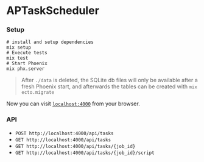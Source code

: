 # APTaskScheduler


### Setup

```shell
# install and setup dependencies
mix setup
# Execute tests
mix test
# Start Phoenix
mix phx.server
```

> After `./data` is deleted, the SQLite db files will only be available after a fresh Phoenix start, and afterwards the tables can be created with `mix ecto.migrate`


Now you can visit [`localhost:4000`](http://localhost:4000) from your browser.

### API

- `POST http://localhost:4000/api/tasks`
- `GET http://localhost:4000/api/tasks`
- `GET http://localhost:4000/api/tasks/{job_id}`
- `GET http://localhost:4000/api/tasks/{job_id}/script`

